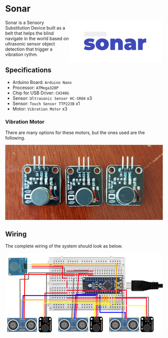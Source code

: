 
# Sonar

<img align="right" width="300px" src="https://github.com/the-other-mariana/sonar/blob/master/media/sonar.png">


Sonar is a Sensory Substitution Device built as a belt that helps the blind navigate in the world based on ultrasonic sensor object detection that trigger a vibration rythm.

## Specifications

- Arduino Board: `Arduino Nano`
- Processor: `ATMega328P`
- Chip for USB Driver: `CH340G`
- Sensor: `Ultrasonic Sensor HC-SR04` x3
- Sensor: `Touch Sensor TTP223B` x1
- Motor: `Vibration Motor` x3

### Vibration Motor

There are many options for these motors, but the ones used are the following. <br />

![image](https://github.com/the-other-mariana/sonar/blob/master/media/motors.jpg?raw=true) <br />

## Wiring

The complete wiring of the system should look as below. <br />

![image](https://github.com/the-other-mariana/sonar/blob/master/media/wiring.png?raw=true) <br />